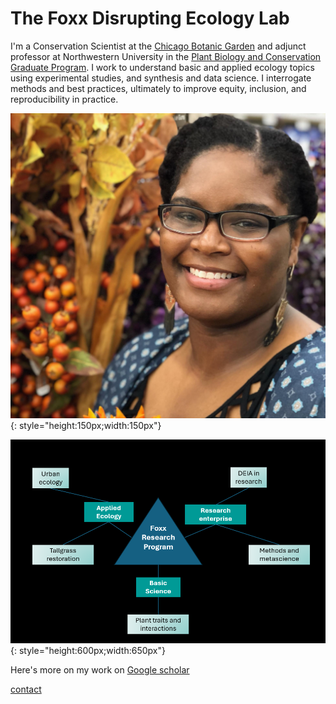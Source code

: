 # The Foxx Disrupting Ecology Lab

I'm a Conservation Scientist at the [Chicago Botanic Garden](https://www.chicagobotanic.org/research) and adjunct professor at Northwestern University in the [Plant Biology and Conservation Graduate Program](https://plantbiology.northwestern.edu/). I work to understand basic and applied ecology topics using experimental studies, and synthesis and data science. I interrogate methods and best practices, ultimately to improve equity, inclusion, and reproducibility in practice.

![](images/Foxx_headshot.jpg){: style="height:150px;width:150px"}

![](Foxx_research_map.png){: style="height:600px;width:650px"}

Here's more on my work on [Google scholar](https://scholar.google.com/citations?user=nlWrL0YAAAAJ&hl=en)

[contact](mailto:afoxx@chicagobotanic.org)
